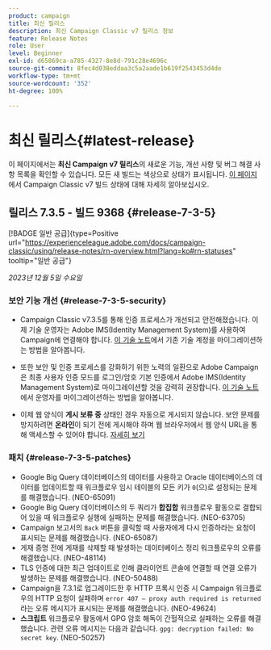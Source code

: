 ```yaml
---
product: campaign
title: 최신 릴리스
description: 최신 Campaign Classic v7 릴리스 정보
feature: Release Notes
role: User
level: Beginner
exl-id: d65869ca-a785-4327-8e8d-791c28e4696c
source-git-commit: 8fec4d038eddaa3c5a2aade1b619f2543453d4de
workflow-type: tm+mt
source-wordcount: '352'
ht-degree: 100%

---
```


# 최신 릴리스{#latest-release}

이 페이지에서는 **최신 Campaign v7 릴리스**&#x200B;의 새로운 기능, 개선 사항 및 버그 해결 사항 목록을 확인할 수 있습니다. 모든 새 빌드는 색상으로 상태가 표시됩니다. [이 페이지](rn-overview.md)에서 Campaign Classic v7 빌드 상태에 대해 자세히 알아보십시오.

## 릴리스 7.3.5 - 빌드 9368 {#release-7-3-5}

[!BADGE 일반 공급]{type=Positive url="https://experienceleague.adobe.com/docs/campaign-classic/using/release-notes/rn-overview.html?lang=ko#rn-statuses" tooltip="일반 공급"}


_2023년 12월 5일 수요일_


### 보안 기능 개선 {#release-7-3-5-security}


* Campaign Classic v7.3.5를 통해 인증 프로세스가 개선되고 안전해졌습니다. 이제 기술 운영자는 Adobe IMS(Identity Management System)를 사용하여 Campaign에 연결해야 합니다. [이 기술 노트](../../technotes/using/ims-migration.md)에서 기존 기술 계정을 마이그레이션하는 방법을 알아봅니다.

* 또한 보안 및 인증 프로세스를 강화하기 위한 노력의 일환으로 Adobe Campaign은 최종 사용자 인증 모드를 로그인/암호 기본 인증에서 Adobe IMS(Identity Management System)로 마이그레이션할 것을 강력히 권장합니다. [이 기술 노트](../../technotes/using/migrate-users-to-ims.md)에서 운영자를 마이그레이션하는 방법을 알아봅니다.

* 이제 웹 양식이 **게시 보류 중** 상태인 경우 자동으로 게시되지 않습니다. 보안 문제를 방지하려면 **온라인**&#x200B;이 되기 전에 게시해야 하며 웹 브라우저에서 웹 양식 URL을 통해 액세스할 수 있어야 합니다. [자세히 보기](../../web/using/publishing-a-web-form.md#life-cycle-of-a-form)

### 패치 {#release-7-3-5-patches}

* Google Big Query 데이터베이스의 데이터를 사용하고 Oracle 데이터베이스의 데이터를 업데이트할 때 워크플로우 임시 테이블의 모든 키가 `0`(으)로 설정되는 문제를 해결했습니다. (NEO-65091)
* Google Big Query 데이터베이스의 두 쿼리가 **합집합** 워크플로우 활동으로 결합되어 있을 때 워크플로우 실행에 실패하는 문제를 해결했습니다. (NEO-63705)
* Campaign 보고서의 `Back` 버튼을 클릭할 때 사용자에게 다시 인증하라는 요청이 표시되는 문제를 해결했습니다. (NEO-65087)
* 게재 증명 전에 게재를 삭제할 때 발생하는 데이터베이스 정리 워크플로우의 오류를 해결했습니다. (NEO-48114)
* TLS 인증에 대한 최근 업데이트로 인해 클라이언트 콘솔에 연결할 때 연결 오류가 발생하는 문제를 해결했습니다. (NEO-50488)
* Campaign을 7.3.1로 업그레이드한 후 HTTP 프록시 인증 시 Campaign 워크플로우의 HTTP 요청이 실패하며 `error 407 – proxy auth required is returned`라는 오류 메시지가 표시되는 문제를 해결했습니다. (NEO-49624)
* **스크립트** 워크플로우 활동에서 GPG 암호 해독이 간헐적으로 실패하는 오류를 해결했습니다. 관련 오류 메시지는 다음과 같습니다. `gpg: decryption failed: No secret key`. (NEO-50257)
  <!--* Workflow temporary tables now have a primary index in Teradata with a Federated Data Access (FDA) connection. (NEO-62575)-->

